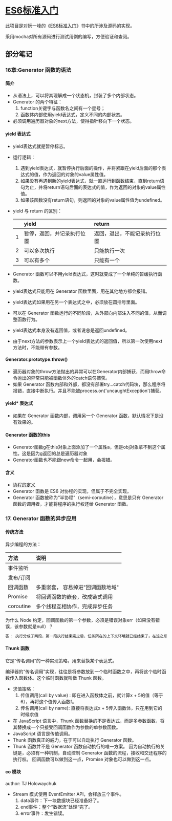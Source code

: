 # [ES6标准入门](http://es6.ruanyifeng.com/#docs/intro)

此项目是对阮一峰的《[ES6标准入门](http://es6.ruanyifeng.com/#docs/intro)》书中的所涉及源码的实现。

采用mocha对所有源码进行测试用例的编写，方便验证和查阅。

## 部分笔记

### 16章:Generator 函数的语法

#### 简介

- 从语法上，可以将其理解成一个状态机，封装了多个内部状态。
- Generator 的两个特征：
    1. function关键字与函数名之间有一个星号；
    2. 函数体内部使用yield表达式，定义不同的内部状态。
- 必须调用遍历器对象的next方法，使得指针移向下一个状态。

#### yield 表达式

- yield表达式就是暂停标志。
- 运行逻辑：
    1. 遇到yield表达式，就暂停执行后面的操作，并将紧跟在yield后面的那个表达式的值，作为返回的对象的value属性值。
    2. 如果没有再遇到新的yield表达式，就一直运行到函数结束，直到return语句为止，并将return语句后面的表达式的值，作为返回的对象的value属性值。
    3. 如果该函数没有return语句，则返回的对象的value属性值为undefined。
- yield 与 return 的区别：

    |    |yield                     |return                      |
    |:---|:-------------------------|:---------------------------|
    |1   |暂停，返回，并记录执行位置|返回，退出，不能记录执行位置|
    |2   |可以多次执行              |只能执行一次                |
    |3   |可以有多个                |只能有一个                  |

- Generator 函数可以不用yield表达式，这时就变成了一个单纯的暂缓执行函数。
- yield表达式只能用在 Generator 函数里面，用在其他地方都会报错。
- yield表达式如果用在另一个表达式之中，必须放在圆括号里面。
- 可以在 Generator 函数运行的不同阶段，从外部向内部注入不同的值，从而调整函数行为。
- yield表达式本身没有返回值，或者说总是返回undefined。
- 由于next方法的参数表示上一个yield表达式的返回值，所以第一次使用next方法时，不能带有参数。

#### Generator.prototype.throw()

- 遍历器对象的throw方法抛出的异常可以在Generator内部捕获，而用throw命令抛出的异常只能被函数体外的catch语句捕获。
- 如果 Generator 函数内部和外部，都没有部署try...catch代码块，那么程序将报错，直接中断执行。并且不能被process.on('uncaughtException')捕获。

#### yield* 表达式

- 如果在 Generator 函数内部，调用另一个 Generator 函数，默认情况下是没有效果的。

#### Generator 函数的this

- Generator函数g在this对象上面添加了一个属性a，但是obj对象拿不到这个属性。这是因为g返回的总是遍历器对象
- Generator函数也不能跟new命令一起用，会报错。

#### 含义

- [协程的定义](http://es6.ruanyifeng.com/#docs/generator#Generator与协程)
- Generator 函数是 ES6 对协程的实现，但属于不完全实现。
- Generator 函数被称为“半协程”（semi-coroutine），意思是只有 Generator 函数的调用者，才能将程序的执行权还给 Generator 函数。

### 17. Generator 函数的异步应用

#### 传统方法

异步编程的方法：

|方法       |说明                               |
|:----------|:----------------------------------|
|事件监听   |                                   |
|发布/订阅  |                                   |
|回调函数   |多重嵌套， 容易掉进"回调函数地域"  |
|Promise    |将回调函数的嵌套，改成链式调用     |
|coroutine  |多个线程互相协作，完成异步任务     |



为什么 Node 约定，回调函数的第一个参数，必须是错误对象err（如果没有错误，该参数就是null）？

```bash
答： 执行分成了两段，第一段执行结束完之后，任务所在的上下文环境就已经结束了。在这之后抛出的错误，原来的上下文已经无法捕捉，只能当做参数，传入第二段。
```

#### Thunk 函数

它是“传名调用”的一种实现策略，用来替换某个表达式。

编译器的“传名调用”实现，往往是将参数放到一个临时函数之中，再将这个临时函数传入函数体。这个临时函数就叫做 Thunk 函数。

- 求值策略：
    1. 传值调用(call by value) : 即在进入函数体之前，就计算x + 5的值（等于6），再将这个值传入函数f。
    2. 传名调用(call by name): 直接将表达式x + 5传入函数体，只在用到它的时候求值
- 在 JavaScript 语言中，Thunk 函数替换的不是表达式，而是多参数函数，将其替换成一个只接受回调函数作为参数的单参数函数。
- JavaScript 语言是传值调用。
- Thunk 函数真正的威力，在于可以自动执行 Generator 函数。
- Thunk 函数并不是 Generator 函数自动执行的唯一方案。
  因为自动执行的关键是，必须有一种机制，自动控制 Generator 函数的流程，接收和交还程序的执行权。
  回调函数可以做到这一点，Promise 对象也可以做到这一点。

#### co 模块

author: TJ Holowaychuk

- Stream 模式使用 EventEmitter API，会释放三个事件。
    1. data事件：下一块数据块已经准备好了。
    2. end事件：整个“数据流”处理“完了。
    3. error事件：发生错误。





